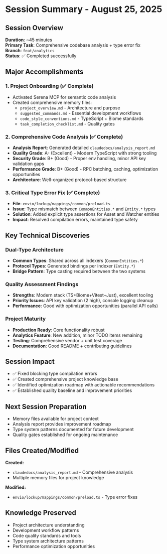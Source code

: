 # Session Summary - August 25, 2025

## Session Overview
**Duration**: ~45 minutes  
**Primary Task**: Comprehensive codebase analysis + type error fix  
**Branch**: `feat/analytics`  
**Status**: ✅ Completed successfully

## Major Accomplishments

### 1. Project Onboarding (✅ Complete)
- Activated Serena MCP for semantic code analysis
- Created comprehensive memory files:
  - `project_overview.md` - Architecture and purpose
  - `suggested_commands.md` - Essential development workflows  
  - `code_style_conventions.md` - TypeScript + Biome standards
  - `task_completion_checklist.md` - Quality gates

### 2. Comprehensive Code Analysis (✅ Complete)
- **Analysis Report**: Generated detailed `claudedocs/analysis_report.md`
- **Quality Grade**: A- (Excellent) - Modern TypeScript with strong tooling
- **Security Grade**: B+ (Good) - Proper env handling, minor API key validation gaps
- **Performance Grade**: B+ (Good) - RPC batching, caching, optimization opportunities
- **Architecture**: Well-organized protocol-based structure

### 3. Critical Type Error Fix (✅ Complete)
- **File**: `envio/lockup/mappings/common/preload.ts`
- **Issue**: Type mismatch between `CommonEntities.*` and `Entity.*` types
- **Solution**: Added explicit type assertions for Asset and Watcher entities
- **Impact**: Resolved compilation errors, maintained type safety

## Key Technical Discoveries

### Dual-Type Architecture
- **Common Types**: Shared across all indexers (`CommonEntities.*`)
- **Protocol Types**: Generated bindings per indexer (`Entity.*`)
- **Bridge Pattern**: Type casting required between the two systems

### Quality Assessment Findings
- **Strengths**: Modern stack (TS+Biome+Vitest+Just), excellent tooling
- **Priority Issues**: API key validation (2 high), console logging cleanup
- **Performance**: Good with optimization opportunities (parallel API calls)

### Project Maturity
- **Production Ready**: Core functionality robust
- **Analytics Feature**: New addition, minor TODO items remaining
- **Testing**: Comprehensive vendor + unit test coverage
- **Documentation**: Good README + contributing guidelines

## Session Impact
- ✅ Fixed blocking type compilation errors
- ✅ Created comprehensive project knowledge base
- ✅ Identified optimization roadmap with actionable recommendations
- ✅ Established quality baseline and improvement priorities

## Next Session Preparation
- Memory files available for project context
- Analysis report provides improvement roadmap
- Type system patterns documented for future development
- Quality gates established for ongoing maintenance

## Files Created/Modified
**Created:**
- `claudedocs/analysis_report.md` - Comprehensive analysis
- Multiple memory files for project knowledge

**Modified:**
- `envio/lockup/mappings/common/preload.ts` - Type error fixes

## Knowledge Preserved
- Project architecture understanding
- Development workflow patterns
- Code quality standards and tools
- Type system architecture patterns
- Performance optimization opportunities